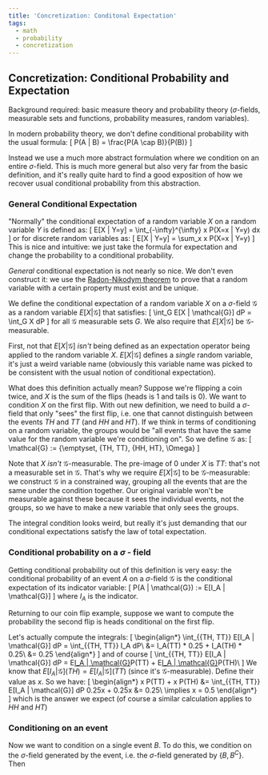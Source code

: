 ```yaml
---
title: 'Concretization: Conditonal Expectation'
tags:
  - math
  - probability
  - concretization
---
```

## Concretization: Conditional Probability and Expectation
Background required: basic measure theory and probability theory ($\sigma$-fields, measurable sets and functions, probability measures, random variables).

In modern probability theory, we don't define conditional probability with the usual formula:
\[
P(A | B) = \frac{P(A \cap B)}{P(B)}
\]

Instead we use a much more abstract formulation where we condition on an entire $\sigma$-field. This is much more general but also very far from the basic definition, and it's really quite hard to find a good exposition of how we recover usual conditional probability from this abstraction.

### General Conditional Expectation
"Normally" the conditional expectation of a random variable $X$ on a random variable $Y$ is defined as:
\[
E[X | Y=y] = \int_{-\infty}^{\infty} x P(X=x | Y=y) dx
\]
or for discrete random variables as:
\[
E[X | Y=y] = \sum_x x P(X=x | Y=y)
\]
This is nice and intuitive: we just take the formula for expectation and change the probability to a conditional probability.

*General* conditional expectation is not nearly so nice. We don't even construct it: we use the [Radon-Nikodym theorem](https://en.wikipedia.org/wiki/Radon%E2%80%93Nikodym_theorem) to prove that a random variable with a certain property must exist and be unique.

We define the conditional expectation of a random variable $X$ on a $\sigma$-field $\mathcal{G}$ as a random variable $E[X | \mathcal{G}]$ that satisfies:
\[
    \int_G E[X | \mathcal{G}] dP = \int_G X dP
\]
for all $\mathcal{G}$ measurable sets $G$. We also require that $E[X | \mathcal{G}]$ be $\mathcal{G}$-measurable.

First, not that $E[X | \mathcal{G}]$ *isn't* being defined as an expectation operator being applied to the random variable $X$. $E[X | \mathcal{G}]$ defines a *single* random variable, it's just a weird variable name (obviously this variable name was picked to be consistent with the usual notion of conditional expectation).

What does this definition actually mean? Suppose we're flipping a coin twice, and $X$ is the sum of the flips (heads is 1 and tails is 0). We want to condition $X$ on the first flip. With out new definition, we need to build a $\sigma$-field that only "sees" the first flip, i.e. one that cannot distinguish between the events $TH$ and $TT$ (and $HH$ and $HT$). If we think in terms of conditioning on a random variable, the groups would be "all events that have the same value for the random variable we're conditioning on". So we define $\mathcal{G}$ as:
\[
    \mathcal{G} := \{\emptyset, \{TH, TT\}, \{HH, HT\}, \Omega\}
\]

Note that $X$ *isn't* $\mathcal{G}$-measurable. The pre-image of $0$ under $X$ is $TT$: that's not a measurable set in $\mathcal{G}$. That's why we require $E[X | \mathcal{G}]$ to be $\mathcal{G}$-measurable: we construct $\mathcal{G}$ in a constrained way, grouping all the events that are the same under the condition together. Our original variable won't be measurable against these because it sees the individual events, not the groups, so we have to make a new variable that only sees the groups.

The integral condition looks weird, but really it's just demanding that our conditional expectations satisfy the law of total expectation.

### Conditional probability on a $\sigma$ - field
Getting conditional probability out of this definition is very easy: the conditional probability of an event $A$ on a $\sigma$-field $\mathcal{G}$ is the conditional expectation of its indicator variable:
\[
P(A | \mathcal{G}) := E[I_A | \mathcal{G}]
\]
where $I_A$ is the indicator.

Returning to our coin flip example, suppose we want to compute the probability the second flip is heads conditional on the first flip.

Let's actually compute the integrals:
\[
\begin{align*}
    \int_{\{TH, TT}} E[I_A | \mathcal{G}] dP = \int_{\{TH, TT\}} I_A dP\\
    &= I_A(TT) * 0.25 + I_A(TH) * 0.25\\
    &= 0.25
\end{align*}
\]
and of course
\[
    \int_{\{TH, TT}} E[I_A | \mathcal{G}] dP = E[I_A | \mathcal{G}](TT)P(TT) + E[I_A | \mathcal{G}](TH)P(TH)\\
\]
We know that $E[I_A | \mathcal{G}](TH) = E[I_A | \mathcal{G}](TT)$ (since it's $\mathcal{G}$-measurable). Define their value as $x$. So we have:
\[
\begin{align*}
    x P(TT) + x P(TH) &= \int_{\{TH, TT}} E[I_A | \mathcal{G}] dP
    0.25x + 0.25x &= 0.25\\
    \implies x = 0.5
\end{align*}
\]
which is the answer we expect (of course a similar calculation applies to $HH$ and $HT$)


### Conditioning on an event
Now we want to condition on a single event $B$. To do this, we condition on the $\sigma$-field generated by the event, i.e. the $\sigma$-field generated by $\{B, B^C\}$. Then 